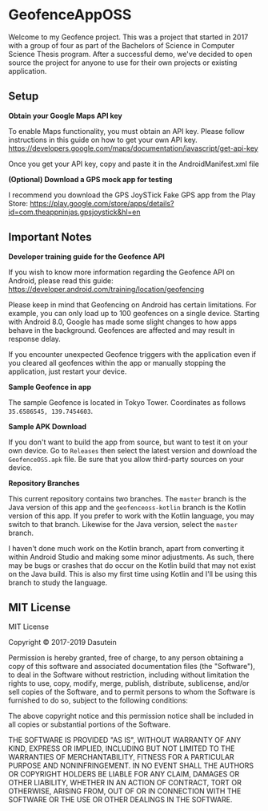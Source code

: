 # GeofenceAppOSS

Welcome to my Geofence project. This was a project that started in 2017 with a group of four as part of the Bachelors of Science in Computer Science Thesis program. After a successful demo, we've decided to open source the project for anyone to use for their own projects or existing application.

## Setup

**Obtain your Google Maps API key**

To enable Maps functionality, you must obtain an API key. Please follow instructions in this guide on how to get your own API key. https://developers.google.com/maps/documentation/javascript/get-api-key

Once you get your API key, copy and paste it in the AndroidManifest.xml file

**(Optional) Download a GPS mock app for testing**

I recommend you download the GPS JoySTick Fake GPS app from the Play Store: https://play.google.com/store/apps/details?id=com.theappninjas.gpsjoystick&hl=en

## Important Notes

**Developer training guide for the Geofence API**

If you wish to know more information regarding the Geofence API on Android, please read this guide: https://developer.android.com/training/location/geofencing

Please keep in mind that Geofencing on Android has certain limitations. For example, you can only load up to 100 geofences on a single device. Starting with Android 8.0, Google has made some slight changes to how apps behave in the background. Geofences are affected and may result in response delay. 

If you encounter unexpected Geofence triggers with the application even if you cleared all geofences within the app or manually stopping the application, just restart your device.

**Sample Geofence in app**

The sample Geofence is located in Tokyo Tower. Coordinates as follows `35.6586545, 139.7454603`.

**Sample APK Download**

If you don't want to build the app from source, but want to test it on your own device. Go to `Releases` then select the latest version and download the `GeofenceOSS.apk` file. Be sure that you allow third-party sources on your device. 

**Repository Branches**

This current repository contains two branches. The `master` branch is the Java version of this app and the `geofenceoss-kotlin` branch is the Kotlin version of this app. If you prefer to work with the Kotlin language, you may switch to that branch. Likewise for the Java version, select the `master` branch. 

I haven't done much work on the Kotlin branch, apart from converting it within Android Studio and making some minor adjustments. As such, there may be bugs or crashes that do occur on the Kotlin build that may not exist on the Java build. This is also my first time using Kotlin and I'll be using this branch to study the language. 

## MIT License

MIT License

Copyright © 2017-2019 Dasutein

Permission is hereby granted, free of charge, to any person obtaining a copy of this software and 
associated  documentation  files  (the  "Software"),  to  deal  in  the  Software  without restriction,  including without limitation the rights to use, copy, modify, merge, publish, distribute, sublicense, and/or sell copies of the Software, and to permit persons to whom the Software is furnished to do so, subject to the following conditions:

The above copyright notice and this permission notice shall be included in all copies or substantial 
portions of the Software.

THE SOFTWARE IS PROVIDED "AS IS", WITHOUT WARRANTY OF ANY KIND, EXPRESS OR IMPLIED, INCLUDING BUT NOT LIMITED TO THE WARRANTIES OF MERCHANTABILITY, FITNESS FOR A PARTICULAR PURPOSE AND NONINFRINGEMENT. IN NO EVENT SHALL THE AUTHORS OR COPYRIGHT HOLDERS BE LIABLE FOR ANY CLAIM, DAMAGES OR OTHER LIABILITY, WHETHER IN AN ACTION OF CONTRACT, TORT OR OTHERWISE, ARISING FROM,
OUT OF OR IN CONNECTION WITH THE SOFTWARE OR THE USE OR OTHER DEALINGS IN THE SOFTWARE.
